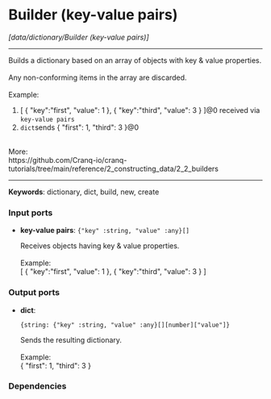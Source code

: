 # Builder (key-value pairs)

_[data/dictionary/Builder (key-value pairs)]_

---

Builds a dictionary based on an array of objects with key & value properties.<br>
<br>
Any non-conforming items in the array are discarded.<br>
<br>
Example:<br>
1. [ { "key":"first", "value": 1 }, { "key":"third", "value": 3 } ]@0 received via `key-value pairs`<br>
2. `dict`sends { "first": 1, "third": 3 }@0<br>
<br>
More:<br>
https://github.com/Cranq-io/cranq-tutorials/tree/main/reference/2_constructing_data/2_2_builders<br>

---

__Keywords__: dictionary, dict, build, new, create

### Input ports

* __key-value pairs__: ` {"key" :string, "value" :any}[] `


    Receives objects having key & value properties.<br>
    <br>
    Example:<br>
    [ { "key":"first", "value": 1 }, { "key":"third", "value": 3 } ]<br>

### Output ports

* __dict__: 
    ```
    {string: {"key" :string, "value" :any}[][number]["value"]}
    ```


    Sends the resulting dictionary.<br>
    <br>
    Example:<br>
    { "first": 1, "third": 3 }<br>

### Dependencies




